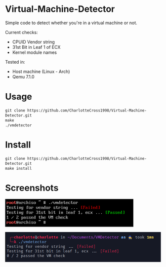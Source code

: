 # Virtual-Machine-Detector
Simple code to detect whether you're in a virtual machine or not. 

Current checks:
- CPUID Vendor string 
- 31st Bit in Leaf 1 of ECX
- Kernel module names

Tested in:
- Host machine (Linux - Arch)
- Qemu 7.1.0

# Usage
```
git clone https://github.com/CharlotteCross1998/Virtual-Machine-Detector.git
make
./vmdetector
```

# Install
```
git clone https://github.com/CharlotteCross1998/Virtual-Machine-Detector.git
make install
```

# Screenshots
![Image of program working in a virtual machine. Displays a fail for the vendor string but a pass for the 31st bit in leaf 1 of ecx](example_in_vm.png)

![Image of program working not in a virtual machine. Displays a fail for the vendor string and a fail for the 31st bit in leaf 1 of ecx](example_not_in_vm.png)
